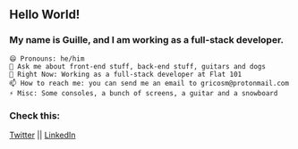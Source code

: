 ## Hello World!

### My name is Guille, and I am working as a full-stack developer.

    😄 Pronouns: he/him
    💬 Ask me about front-end stuff, back-end stuff, guitars and dogs
    🔨 Right Now: Working as a full-stack developer at Flat 101
    📫 How to reach me: you can send me an email to gricosm@protonmail.com
    ⚡ Misc: Some consoles, a bunch of screens, a guitar and a snowboard

### Check this:

<a href="https://twitter.com/gricosm">Twitter</a> || <a href="https://www.linkedin.com/in/gricosm/">LinkedIn</a>
